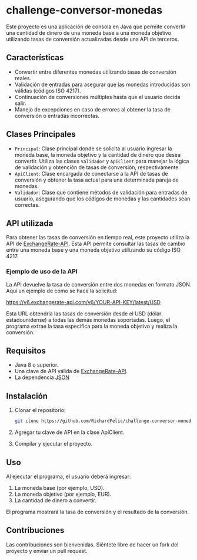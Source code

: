 # challenge-conversor-monedas

Este proyecto es una aplicación de consola en Java que permite convertir una cantidad de dinero de una moneda base a una moneda objetivo utilizando tasas de conversión actualizadas desde una API de terceros.

## Características

- Convertir entre diferentes monedas utilizando tasas de conversión reales.
- Validación de entradas para asegurar que las monedas introducidas son válidas (códigos ISO 4217).
- Continuación de conversiones múltiples hasta que el usuario decida salir.
- Manejo de excepciones en caso de errores al obtener la tasa de conversión o entradas incorrectas.

## Clases Principales

- `Principal`: Clase principal donde se solicita al usuario ingresar la moneda base, la moneda objetivo y la cantidad de dinero que desea convertir. Utiliza las clases `Validador` y `ApiClient` para manejar la lógica de validación y obtención de tasas de conversión, respectivamente.
- `ApiClient`: Clase encargada de conectarse a la API de tasas de conversión y obtener la tasa actual para una determinada pareja de monedas.
- `Validador`: Clase que contiene métodos de validación para entradas de usuario, asegurando que los códigos de monedas y las cantidades sean correctas.

## API utilizada

Para obtener las tasas de conversión en tiempo real, este proyecto utiliza la API de [ExchangeRate-API](https://www.exchangerate-api.com/). Esta API permite consultar las tasas de cambio entre una moneda base y una moneda objetivo utilizando su código ISO 4217.

### Ejemplo de uso de la API

La API devuelve la tasa de conversión entre dos monedas en formato JSON. Aquí un ejemplo de cómo se hace la solicitud:

https://v6.exchangerate-api.com/v6/YOUR-API-KEY/latest/USD

Esta URL obtendría las tasas de conversión desde el USD (dólar estadounidense) a todas las demás monedas soportadas. Luego, el programa extrae la tasa específica para la moneda objetivo y realiza la conversión.

## Requisitos

- Java 8 o superior.
- Una clave de API válida de [ExchangeRate-API](https://www.exchangerate-api.com/).
- La dependencia [JSON](https://repo1.maven.org/maven2/org/json/json/20240303/json-20240303.jar)

## Instalación

1. Clonar el repositorio:

   ```bash
   git clone https://github.com/RichardFelic/challenge-conversor-monedas.git```
2. Agregar tu clave de API en la clase ApiClient.
3. Compilar y ejecutar el proyecto.

## Uso
Al ejecutar el programa, el usuario deberá ingresar:

1. La moneda base (por ejemplo, USD).
2. La moneda objetivo (por ejemplo, EUR).
3. La cantidad de dinero a convertir.

El programa mostrará la tasa de conversión y el resultado de la conversión.

## Contribuciones

Las contribuciones son bienvenidas. Siéntete libre de hacer un fork del proyecto y enviar un pull request.
